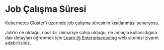 # Job Çalışma Süresi
Kubernetes Cluster'ı üzerinde job çalışma süresinin kısıtlanması senaryosu.

Job'ın ne olduğu, nasıl bir mimariye sahip olduğu, ne amaçla kullanıldığına dair detayları öğrenmek için [Learn @ Enterprisecoding](http://learn.enterprisecoding.com/) web sitemizi ziyaret edebilirsiniz.